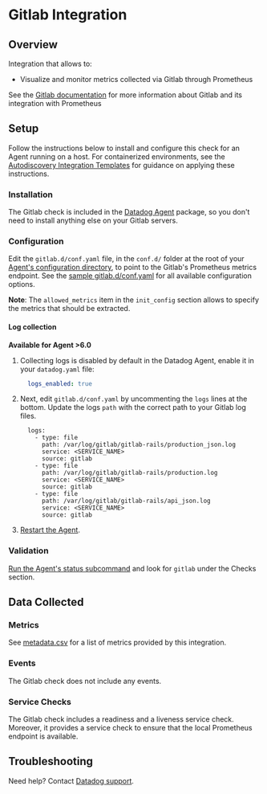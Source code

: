 # Gitlab Integration

## Overview

Integration that allows to:

* Visualize and monitor metrics collected via Gitlab through Prometheus

See the [Gitlab documentation][1] for more information about Gitlab and its integration with Prometheus

## Setup

Follow the instructions below to install and configure this check for an Agent running on a host. For containerized environments, see the [Autodiscovery Integration Templates][2] for guidance on applying these instructions.

### Installation

The Gitlab check is included in the [Datadog Agent][3] package, so you don't need to install anything else on your Gitlab servers.

### Configuration

Edit the `gitlab.d/conf.yaml` file, in the `conf.d/` folder at the root of your [Agent's configuration directory][4], to point to the Gitlab's Prometheus metrics endpoint.
See the [sample gitlab.d/conf.yaml][5] for all available configuration options.

**Note**: The `allowed_metrics` item in the `init_config` section allows to specify the metrics that should be extracted.


#### Log collection

**Available for Agent >6.0**

1. Collecting logs is disabled by default in the Datadog Agent, enable it in your `datadog.yaml` file:

    ```yaml
      logs_enabled: true
    ```

2. Next, edit `gitlab.d/conf.yaml` by uncommenting the `logs` lines at the bottom. Update the logs `path` with the correct path to your Gitlab log files.

    ```
      logs:
        - type: file
          path: /var/log/gitlab/gitlab-rails/production_json.log
          service: <SERVICE_NAME>
          source: gitlab
        - type: file
          path: /var/log/gitlab/gitlab-rails/production.log
          service: <SERVICE_NAME>
          source: gitlab
        - type: file
          path: /var/log/gitlab/gitlab-rails/api_json.log
          service: <SERVICE_NAME>
          source: gitlab
    ```

3. [Restart the Agent][9].

### Validation

[Run the Agent's status subcommand][6] and look for `gitlab` under the Checks section.

## Data Collected
### Metrics
See [metadata.csv][7] for a list of metrics provided by this integration.

### Events
The Gitlab check does not include any events.

### Service Checks
The Gitlab check includes a readiness and a liveness service check.
Moreover, it provides a service check to ensure that the local Prometheus endpoint is available.

## Troubleshooting
Need help? Contact [Datadog support][8].

[1]: https://docs.gitlab.com/ee/administration/monitoring/prometheus
[2]: https://docs.datadoghq.com/agent/autodiscovery/integrations
[3]: https://app.datadoghq.com/account/settings#agent
[4]: https://docs.datadoghq.com/agent/guide/agent-configuration-files/#agent-configuration-directory
[5]: https://github.com/DataDog/integrations-core/blob/master/gitlab/datadog_checks/gitlab/data/conf.yaml.example
[6]: https://docs.datadoghq.com/agent/guide/agent-commands/#agent-status-and-information
[7]: https://github.com/DataDog/integrations-core/blob/master/gitlab/metadata.csv
[8]: https://docs.datadoghq.com/help
[9]: https://docs.datadoghq.com/agent/guide/agent-commands/#start-stop-and-restart-the-agent
